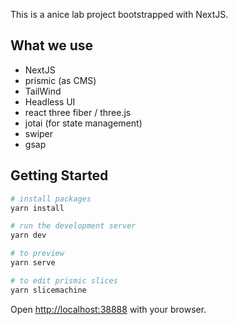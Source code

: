This is a anice lab project bootstrapped with NextJS.

## What we use

- NextJS
- prismic (as CMS)
- TailWind
- Headless UI
- react three fiber / three.js
- jotai (for state management)
- swiper
- gsap

## Getting Started

```bash
# install packages
yarn install

# run the development server
yarn dev

# to preview
yarn serve

# to edit prismic slices
yarn slicemachine
```

Open [http://localhost:38888](http://localhost:38888) with your browser.